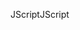 <span data-ttu-id="f17e1-101">JScript</span><span class="sxs-lookup"><span data-stu-id="f17e1-101">JScript</span></span>